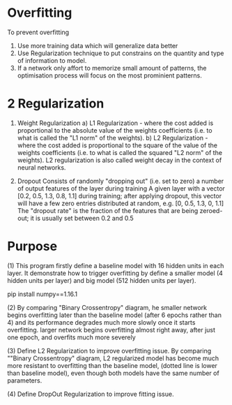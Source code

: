 Overfitting
===========
To prevent overfitting 

1) Use more training data which will generalize data better
2) Use Regularization technique to put constrains on the quantity and type of information to model.
3) If a network only affort to memorize small amount of patterns, the optimisation process will focus on the most prominient patterns.

2 Regularization 
================
1) Weight Regularization
a) L1 Regularization -  where the cost added is proportional to the absolute value of the weights coefficients 
(i.e. to what is called the "L1 norm" of the weights).
b) L2 Regularization - where the cost added is proportional to the square of the value of the weights coefficients (i.e. to what is called the squared "L2 norm" of the weights). 
L2 regularization is also called weight decay in the context of neural networks.

2) Dropout
Consists of randomly "dropping out" (i.e. set to zero) a number of output features of the layer during training
A given layer with a vector [0.2, 0.5, 1.3, 0.8, 1.1] during training; after applying dropout, this vector will have a few zero entries distributed at random, e.g. [0, 0.5, 1.3, 0, 1.1]
The "dropout rate" is the fraction of the features that are being zeroed-out; it is usually set between 0.2 and 0.5

Purpose
========
(1) This program firstly define a baseline model with 16 hidden units in each layer.
It demonstrate how to trigger overfitting by define a smaller model (4 hidden units per layer)
and big model (512 hidden units per layer).

pip install numpy==1.16.1

(2) By comparing "Binary Crossentropy" diagram, he smaller network begins overfitting later than the baseline model (after 6 epochs rather than 4)
and its performance degrades much more slowly once it starts overfitting.
larger network begins overfitting almost right away, after just one epoch, and overfits much more severely

(3) Define L2 Regularization to improve overfitting issue.
By comparing ""Binary Crossentropy" diagram, L2 regularized model has become much more resistant to overfitting than the baseline model,
(dotted line is lower than baseline model), even though both models have the same number of parameters.

(4) Define DropOut Regularization to improve fitting issue.
